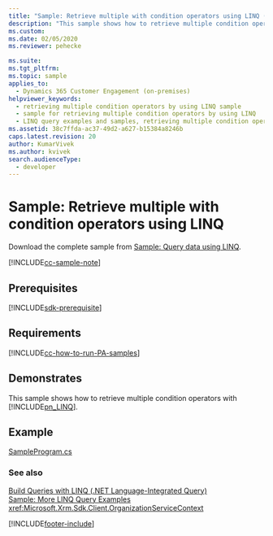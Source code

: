 ```yaml
---
title: "Sample: Retrieve multiple with condition operators using LINQ (Developer Guide for Dynamics 365 Customer Engagement)| MicrosoftDocs"
description: "This sample shows how to retrieve multiple condition operators with .NET Language-Integrated Query (LINQ)"
ms.custom:
ms.date: 02/05/2020
ms.reviewer: pehecke

ms.suite:
ms.tgt_pltfrm:
ms.topic: sample
applies_to:
  - Dynamics 365 Customer Engagement (on-premises)
helpviewer_keywords:
  - retrieving multiple condition operators by using LINQ sample
  - sample for retrieving multiple condition operators by using LINQ
  - LINQ query examples and samples, retrieving multiple condition operators by using LINQ sample
ms.assetid: 38c7ffda-ac37-49d2-a627-b15384a8246b
caps.latest.revision: 20
author: KumarVivek
ms.author: kvivek
search.audienceType:
  - developer
---
```


# Sample: Retrieve multiple with condition operators using LINQ

Download the complete sample from [Sample: Query data using LINQ](https://github.com/microsoft/PowerApps-Samples/tree/master/dataverse/orgsvc/CSharp/QueriesUsingLINQ).

[!INCLUDE[cc-sample-note](../includes/cc-sample-note.md)]

## Prerequisites

[!INCLUDE[sdk-prerequisite](../../includes/sdk-prerequisite.md)]

## Requirements

[!INCLUDE[cc-how-to-run-PA-samples](../includes/cc-how-to-run-PA-samples.md)]

## Demonstrates

This sample shows how to retrieve multiple condition operators with [!INCLUDE[pn_LINQ](../../includes/pn-linq.md)].

## Example

[SampleProgram.cs](https://github.com/microsoft/PowerApps-Samples/blob/master/dataverse/orgsvc/CSharp/QueriesUsingLINQ/RetrieveMultipleUsingConditions/SampleProgram.cs)

### See also

[Build Queries with LINQ (.NET Language-Integrated Query)](/powerapps/developer/data-platform/org-service/build-queries-with-linq-net-language-integrated-query)  
 [Sample: More LINQ Query Examples](sample-more-linq-query-examples.md)  
 <xref:Microsoft.Xrm.Sdk.Client.OrganizationServiceContext>

[!INCLUDE[footer-include](../../../../includes/footer-banner.md)]
